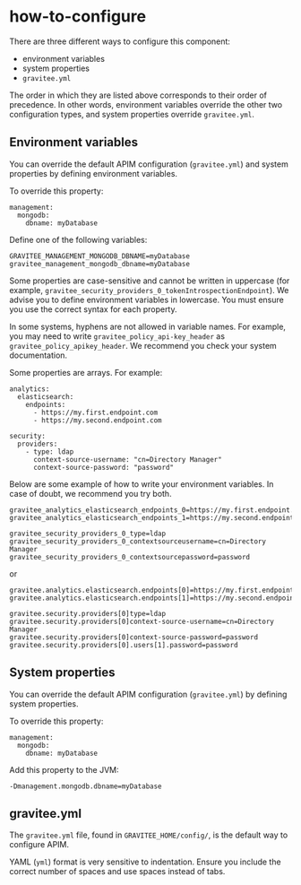 # how-to-configure

There are three different ways to configure this component:

* environment variables
* system properties
* `gravitee.yml`

The order in which they are listed above corresponds to their order of precedence. In other words, environment variables override the other two configuration types, and system properties override `gravitee.yml`.

## Environment variables

You can override the default APIM configuration (`gravitee.yml`) and system properties by defining environment variables.

To override this property:

```
management:
  mongodb:
    dbname: myDatabase
```

Define one of the following variables:

```
GRAVITEE_MANAGEMENT_MONGODB_DBNAME=myDatabase
gravitee_management_mongodb_dbname=myDatabase
```

Some properties are case-sensitive and cannot be written in uppercase (for example, `gravitee_security_providers_0_tokenIntrospectionEndpoint`). We advise you to define environment variables in lowercase. You must ensure you use the correct syntax for each property.

In some systems, hyphens are not allowed in variable names. For example, you may need to write `gravitee_policy_api-key_header` as `gravitee_policy_apikey_header`. We recommend you check your system documentation.

Some properties are arrays. For example:

```
analytics:
  elasticsearch:
    endpoints:
      - https://my.first.endpoint.com
      - https://my.second.endpoint.com

security:
  providers:
    - type: ldap
      context-source-username: "cn=Directory Manager"
      context-source-password: "password"
```

Below are some example of how to write your environment variables. In case of doubt, we recommend you try both.

```
gravitee_analytics_elasticsearch_endpoints_0=https://my.first.endpoint.com
gravitee_analytics_elasticsearch_endpoints_1=https://my.second.endpoint.com

gravitee_security_providers_0_type=ldap
gravitee_security_providers_0_contextsourceusername=cn=Directory Manager
gravitee_security_providers_0_contextsourcepassword=password
```

or

```
gravitee.analytics.elasticsearch.endpoints[0]=https://my.first.endpoint.com
gravitee.analytics.elasticsearch.endpoints[1]=https://my.second.endpoint.com

gravitee.security.providers[0]type=ldap
gravitee.security.providers[0]context-source-username=cn=Directory Manager
gravitee.security.providers[0]context-source-password=password
gravitee.security.providers[0].users[1].password=password
```

## System properties

You can override the default APIM configuration (`gravitee.yml`) by defining system properties.

To override this property:

```
management:
  mongodb:
    dbname: myDatabase
```

Add this property to the JVM:

```
-Dmanagement.mongodb.dbname=myDatabase
```

## gravitee.yml

The `gravitee.yml` file, found in `GRAVITEE_HOME/config/`, is the default way to configure APIM.

YAML (`yml`) format is very sensitive to indentation. Ensure you include the correct number of spaces and use spaces instead of tabs.
